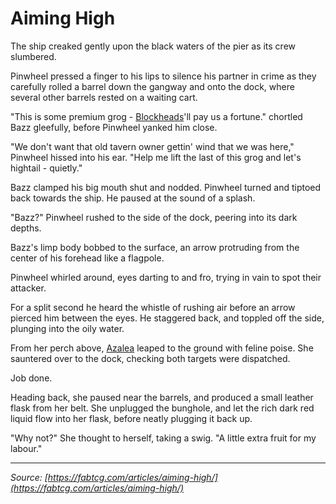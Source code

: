 # Aiming High

The ship creaked gently upon the black waters of the pier as its crew slumbered.

Pinwheel pressed a finger to his lips to silence his partner in crime as they carefully rolled a barrel down the gangway and onto the dock, where several other barrels rested on a waiting cart.

"This is some premium grog - [Blockheads](../../world-of-rathe/pits/the-maw.md#blockheads)'ll pay us a fortune." chortled Bazz gleefully, before Pinwheel yanked him close.

"We don't want that old tavern owner gettin' wind that we was here," Pinwheel hissed into his ear. "Help me lift the last of this grog and let's hightail - quietly."

Bazz clamped his big mouth shut and nodded. Pinwheel turned and tiptoed back towards the ship. He paused at the sound of a splash.

"Bazz?" Pinwheel rushed to the side of the dock, peering into its dark depths.

Bazz's limp body bobbed to the surface, an arrow protruding from the center of his forehead like a flagpole.

Pinwheel whirled around, eyes darting to and fro, trying in vain to spot their attacker.

For a split second he heard the whistle of rushing air before an arrow pierced him between the eyes. He staggered back, and toppled off the side, plunging into the oily water.

From her perch above, [Azalea](../../heroes-of-rathe/azalea-about.md) leaped to the ground with feline poise. She sauntered over to the dock, checking both targets were dispatched.

Job done.

Heading back, she paused near the barrels, and produced a small leather flask from her belt. She unplugged the bunghole, and let the rich dark red liquid flow into her flask, before neatly plugging it back up.

"Why not?" She thought to herself, taking a swig. "A little extra fruit for my labour."

---

_Source: [https://fabtcg.com/articles/aiming-high/](https://fabtcg.com/articles/aiming-high/)_
